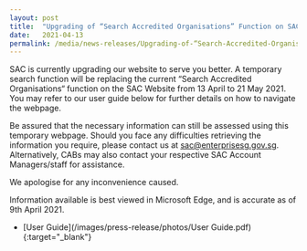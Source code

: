 ```yaml
---
layout: post
title:  "Upgrading of “Search Accredited Organisations” Function on SAC Website"
date:   2021-04-13
permalink: /media/news-releases/Upgrading-of-“Search-Accredited-Organisations”-Function-on-SAC-Website
---
```



SAC is currently upgrading our website to serve you better. A temporary search function will be replacing the current “Search Accredited Organisations“ function on the SAC Website from 13 April to 21 May 2021. You may refer to our user guide below for further details on how to navigate the webpage. 

Be assured that the necessary information can still be assessed using this  temporary webpage. Should you face any difficulties retrieving the information you require, please contact us at sac@enterprisesg.gov.sg. Alternatively, CABs may also contact your respective SAC Account Managers/staff for assistance.

We apologise for any inconvenience caused.

Information available is best viewed in Microsoft Edge, and is accurate as of 9th April 2021. 


* [User Guide](/images/press-release/photos/User Guide.pdf){:target="_blank"}

